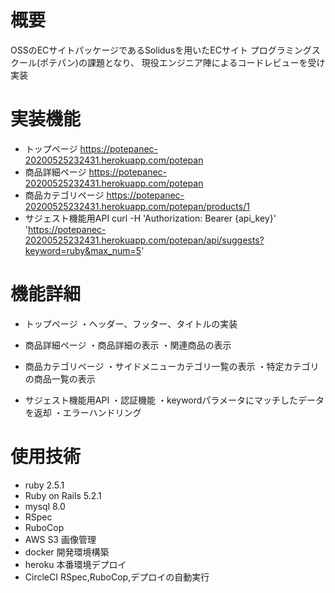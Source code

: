 # 概要
OSSのECサイトパッケージであるSolidusを用いたECサイト
プログラミングスクール(ポテパン)の課題となり、
現役エンジニア陣によるコードレビューを受け実装

# 実装機能
- トップページ
https://potepanec-20200525232431.herokuapp.com/potepan
- 商品詳細ページ
https://potepanec-20200525232431.herokuapp.com/potepan
- 商品カテゴリページ
https://potepanec-20200525232431.herokuapp.com/potepan/products/1
- サジェスト機能用API
curl -H 'Authorization: Bearer {api_key}' 'https://potepanec-20200525232431.herokuapp.com/potepan/api/suggests?keyword=ruby&max_num=5'


# 機能詳細
- トップページ
・ヘッダー、フッター、タイトルの実装

- 商品詳細ページ
・商品詳細の表示
・関連商品の表示

- 商品カテゴリページ
・サイドメニューカテゴリ一覧の表示
・特定カテゴリの商品一覧の表示

- サジェスト機能用API
・認証機能
・keywordパラメータにマッチしたデータを返却
・エラーハンドリング

# 使用技術
- ruby 2.5.1
- Ruby on Rails 5.2.1
- mysql 8.0
- RSpec
- RuboCop
- AWS S3
画像管理
- docker
開発環境構築
- heroku
本番環境デプロイ
- CircleCI
RSpec,RuboCop,デプロイの自動実行

